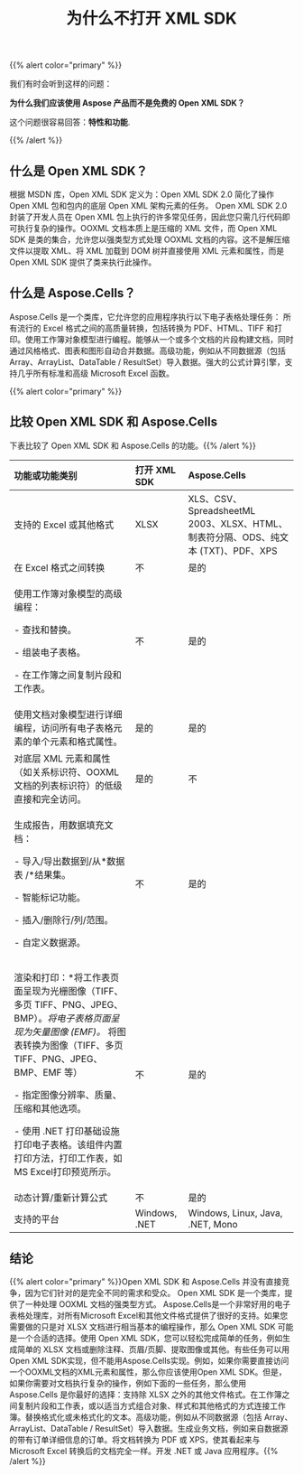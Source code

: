 ﻿---
title: 为什么不打开 XML SDK
type: docs
weight: 20
url: /zh/java/why-not-open-xml-sdk/
---
{{% alert color="primary" %}} 

我们有时会听到这样的问题：

**为什么我们应该使用 Aspose 产品而不是免费的 Open XML SDK？**

这个问题很容易回答：**特性和功能**.

{{% /alert %}} 
## **什么是 Open XML SDK？**
根据 MSDN 库，Open XML SDK 定义为：Open XML SDK 2.0 简化了操作 Open XML 包和包内的底层 Open XML 架构元素的任务。 Open XML SDK 2.0 封装了开发人员在 Open XML 包上执行的许多常见任务，因此您只需几行代码即可执行复杂的操作。OOXML 文档本质上是压缩的 XML 文件，而 Open XML SDK 是类的集合，允许您以强类型方式处理 OOXML 文档的内容。这不是解压缩文件以提取 XML、将 XML 加载到 DOM 树并直接使用 XML 元素和属性，而是 Open XML SDK 提供了类来执行此操作。
## **什么是 Aspose.Cells？**
Aspose.Cells 是一个类库，它允许您的应用程序执行以下电子表格处理任务： 所有流行的 Excel 格式之间的高质量转换，包括转换为 PDF、HTML、TIFF 和打印。使用工作簿对象模型进行编程。能够从一个或多个文档的片段构建文档，同时通过风格格式、图表和图形自动合并数据。高级功能，例如从不同数据源（包括 Array、ArrayList、DataTable / ResultSet）导入数据。强大的公式计算引擎，支持几乎所有标准和高级 Microsoft Excel 函数。

{{% alert color="primary" %}}
## **比较 Open XML SDK 和 Aspose.Cells**
下表比较了 Open XML SDK 和 Aspose.Cells 的功能。{{% /alert %}}

|**功能或功能类别**|**打开 XML SDK**|**Aspose.Cells**|
|:- |:- |:- |
|支持的 Excel 或其他格式|XLSX|XLS、CSV、SpreadsheetML 2003、XLSX、HTML、制表符分隔、ODS、纯文本 (TXT)、PDF、XPS|
|在 Excel 格式之间转换|不|是的|
|<p>使用工作簿对象模型的高级编程：</p><p>- 查找和替换。</p><p>- 组装电子表格。</p><p>- 在工作簿之间复制片段和工作表。</p>|不|是的|
|使用文档对象模型进行详细编程，访问所有电子表格元素的单个元素和格式属性。|是的|是的|
|对底层 XML 元素和属性（如关系标识符、OOXML 文档的列表标识符）的低级直接和完全访问。|是的|不|
|<p>生成报告，用数据填充文档：</p><p>- 导入/导出数据到/从*数据表 /*结果集。</p><p>- 智能标记功能。</p><p>- 插入/删除行/列/范围。</p><p>- 自定义数据源。</p>|不|是的|
|<p>渲染和打印：*将工作表页面呈现为光栅图像（TIFF、多页 TIFF、PNG、JPEG、BMP）。*将电子表格页面呈现为矢量图像 (EMF)。* 将图表转换为图像（TIFF、多页 TIFF、PNG、JPEG、BMP、EMF 等）</p><p>- 指定图像分辨率、质量、压缩和其他选项。 </p><p>- 使用 .NET 打印基础设施打印电子表格。该组件内置打印方法，打印工作表，如MS Excel打印预览所示。</p>|不|是的|
|动态计算/重新计算公式|不|是的|
|支持的平台|Windows, .NET|Windows, Linux, Java, .NET, Mono|
## **结论**
  {{% alert color="primary" %}}Open XML SDK 和 Aspose.Cells 并没有直接竞争，因为它们针对的是完全不同的需求和受众。 Open XML SDK 是一个类库，提供了一种处理 OOXML 文档的强类型方式。 Aspose.Cells是一个非常好用的电子表格处理库，对所有Microsoft Excel和其他文件格式提供了很好的支持。如果您需要做的只是对 XLSX 文档进行相当基本的编程操作，那么 Open XML SDK 可能是一个合适的选择。使用 Open XML SDK，您可以轻松完成简单的任务，例如生成简单的 XLSX 文档或删除注释、页眉/页脚、提取图像或其他。有些任务可以用Open XML SDK实现，但不能用Aspose.Cells实现。例如，如果你需要直接访问一个OOXML文档的XML元素和属性，那么你应该使用Open XML SDK。但是，如果你需要对文档执行复杂的操作，例如下面的一些任务，那么使用 Aspose.Cells 是你最好的选择：支持除 XLSX 之外的其他文件格式。在工作簿之间复制片段和工作表，或以适当方式组合对象、样式和其他格式的方式连接工作簿。替换格式化或未格式化的文本。高级功能，例如从不同数据源（包括 Array、ArrayList、DataTable / ResultSet）导入数据。生成业务文档，例如来自数据源的带有订单详细信息的订单。将文档转换为 PDF 或 XPS，使其看起来与 Microsoft Excel 转换后的文档完全一样。开发 .NET 或 Java 应用程序。{{% /alert %}}
